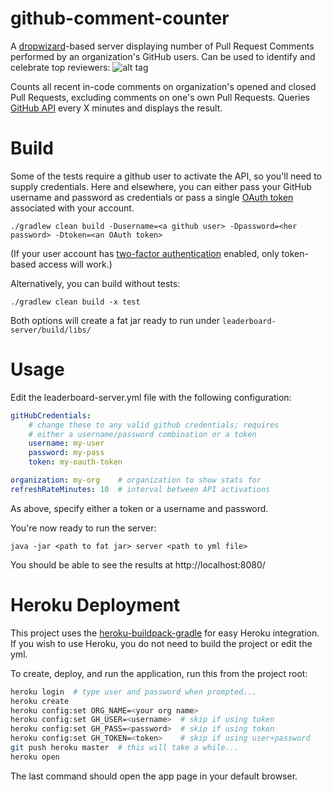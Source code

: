 github-comment-counter
======================

A [dropwizard](https://github.com/codahale/dropwizard)-based server displaying number of Pull Request Comments performed by an organization's GitHub users.
Can be used to identify and celebrate top reviewers:
![alt tag](https://raw.githubusercontent.com/tzachz/github-comment-counter/master/leaderboard-sample-blurred.png)

Counts all recent in-code comments on organization's opened and closed Pull Requests, excluding comments on one's own Pull Requests.
Queries [GitHub API](http://developer.github.com/v3/) every X minutes and displays the result.


Build
=====
Some of the tests require a github user to activate the API, so you'll need to supply credentials.
Here and elsewhere, you can either pass your GitHub username and password as credentials
or pass a single [OAuth token](https://github.com/settings/applications) associated with your account.

```
./gradlew clean build -Dusername=<a github user> -Dpassword=<her password> -Dtoken=<an OAuth token>
```

(If your user account has [two-factor authentication](https://help.github.com/articles/about-two-factor-authentication/) enabled, only token-based access will work.)

Alternatively, you can build without tests:
```
./gradlew clean build -x test
```

Both options will create a fat jar ready to run under ``` leaderboard-server/build/libs/ ```


Usage
=====
Edit the leaderboard-server.yml file with the following configuration:
```yml
gitHubCredentials:
    # change these to any valid github credentials; requires
    # either a username/password combination or a token
    username: my-user
    password: my-pass
    token: my-oauth-token

organization: my-org    # organization to show stats for
refreshRateMinutes: 10  # interval between API activations
```
As above, specify either a token or a username and password.

You're now ready to run the server:
```
java -jar <path to fat jar> server <path to yml file>
```

You should be able to see the results at http://localhost:8080/


Heroku Deployment
=================
This project uses the [heroku-buildpack-gradle](https://github.com/heroku/heroku-buildpack-gradle) for easy Heroku integration. 
If you wish to use Heroku, you do not need to build the project or edit the yml.

To create, deploy, and run the application, run this from the project root:
```bash
heroku login  # type user and password when prompted...
heroku create 
heroku config:set ORG_NAME=<your org name>
heroku config:set GH_USER=<username>  # skip if using token
heroku config:set GH_PASS=<password>  # skip if using token
heroku config:set GH_TOKEN=<token>    # skip if using user+password
git push heroku master  # this will take a while...
heroku open

```
The last command should open the app page in your default browser.
